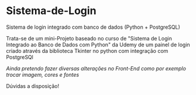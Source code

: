 # Sistema-de-Login
Sistema de login integrado com banco de dados (Python + PostgreSQL)

Trata-se de um mini-Projeto baseado no curso de "Sistema de Login Integrado ao Banco de Dados com Python" da Udemy de um painel de login criado através da biblioteca Tkinter no python com integração com PostgreSQl

*Ainda pretendo fazer diversas alterações no Front-End como por exemplo trocar imagem, cores e fontes*

Dúvidas a disposição!
